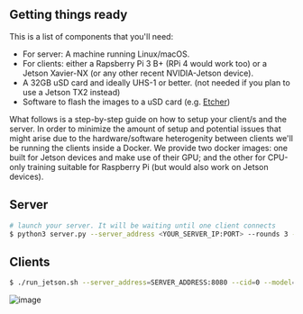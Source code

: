 ## Getting things ready

This is a list of components that you'll need: 

* For server: A machine running Linux/macOS.
* For clients: either a Rapsberry Pi 3 B+ (RPi 4 would work too) or a Jetson Xavier-NX (or any other recent NVIDIA-Jetson device).
* A 32GB uSD card and ideally UHS-1 or better. (not needed if you plan to use a Jetson TX2 instead)
* Software to flash the images to a uSD card (e.g. [Etcher](https://www.balena.io/etcher/))

What follows is a step-by-step guide on how to setup your client/s and the server. 
In order to minimize the amount of setup and potential issues that might arise due to the hardware/software heterogenity between clients we'll be running the clients inside a Docker. 
We provide two docker images: one built for Jetson devices and make use of their GPU; and the other for CPU-only training suitable for Raspberry Pi (but would also work on Jetson devices). 

## Server

```bash
# launch your server. It will be waiting until one client connects
$ python3 server.py --server_address <YOUR_SERVER_IP:PORT> --rounds 3 --min_num_clients 1 --min_sample_size 1 --model ResNet18
```

## Clients

```bash
$ ./run_jetson.sh --server_address=SERVER_ADDRESS:8080 --cid=0 --model=ResNet18 --batch_size=10
```

![image](https://github.com/etri-edgeai/nn-dist-train-poc/assets/58346392/c30bf76c-3464-4e1d-aac8-f7a455175f9a)

